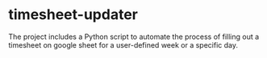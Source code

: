 # timesheet-updater
The project includes a Python script to automate the process of filling out a timesheet on google sheet for a user-defined week or a specific day.
